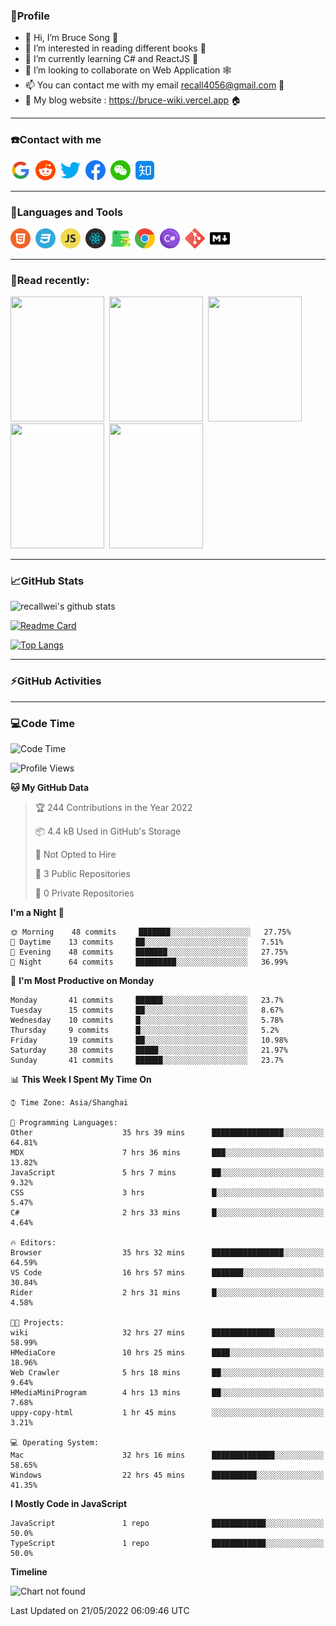 ### 🦁️Profile

- 👋 Hi, I’m Bruce Song 🦁️
- 👀 I’m interested in reading different books 📖
- 🌱 I’m currently learning C# and ReactJS 🚀
- 💞️ I’m looking to collaborate on Web Application 🕸️
- 📫 You can contact me with my email recall4056@gmail.com 📮
- 📖 My blog website : https://bruce-wiki.vercel.app 🏠

---

### ☎️Contact with me

<img height="32" width="32" src="/img/google.png"/>&nbsp;
<img height="32" width="32" src="/img/reddit.png"/>&nbsp;
<img height="32" width="32" src="/img/twitter.png"/>&nbsp;
<img height="32" width="32" src="/img/facebook.png"/>&nbsp;
<img height="32" width="32" src="/img/wechat.png"/>&nbsp;
<img height="32" width="32" src="/img/zhihu.png"/>&nbsp;

---

### 🚀Languages and Tools

<a href="https://bruce-wiki.vercel.app/docs/front-end/html" target="_blank" rel="noreferrer noopener"><img height="32" width="32" src="/img/html.png"/></a>&nbsp;
<a href="https://bruce-wiki.vercel.app/docs/front-end/css" target="_blank" rel="noreferrer noopener"><img height="32" width="32" src="/img/css.png"/></a>&nbsp;
<a href="https://bruce-wiki.vercel.app/docs/front-end/javascript" target="_blank" rel="noreferrer noopener"><img height="32" width="32" src="/img/javascript.png"/></a>&nbsp;
<a href="https://bruce-wiki.vercel.app/docs/front-end/react" target="_blank" rel="noreferrer noopener"><img height="32" width="32" src="/img/react.png"/></a>&nbsp;
<a href="https://bruce-wiki.vercel.app/docs/front-end/react" target="_blank" rel="noreferrer noopener"><img height="32" width="32" src="/img/docusaurus.png"/></a>&nbsp;
<img height="32" width="32" src="/img/chrome.png"/>&nbsp;
<img height="32" width="32" src="/img/csharp.png"/>&nbsp;
<img height="32" width="32" src="/img/git.png"/>&nbsp;
<a href="https://bruce-wiki.vercel.app/docs/front-end/markdown" target="_blank" rel="noreferrer noopener"><img height="32" width="32" src="/img/markdown.png"/></a>&nbsp;

<!-- <img height="32" width="32" src="https://simpleicons.org/icons/microsoft.svg"/>&nbsp;
<img height="32" width="32" src="https://simpleicons.org/icons/microsoftazure.svg"/>&nbsp;
<img height="32" width="32" src="https://simpleicons.org/icons/azuredevops.svg"/>&nbsp;
<img height="32" width="32" src="https://simpleicons.org/icons/visualstudio.svg"/>&nbsp;
<img height="32" width="32" src="https://simpleicons.org/icons/visualstudiocode.svg"/>&nbsp;
<img height="32" width="32" src="https://simpleicons.org/icons/dotnet.svg"/>&nbsp;
<img height="32" width="32" src="https://simpleicons.org/icons/microsoftsqlserver.svg"/>&nbsp;
<img height="32" width="32" src="https://simpleicons.org/icons/nodedotjs.svg"/>&nbsp;
<img height="32" width="32" src="https://simpleicons.org/icons/npm.svg"/>&nbsp;
<img height="32" width="32" src="https://simpleicons.org/icons/webpack.svg"/>&nbsp;
<img height="32" width="32" src="https://simpleicons.org/icons/swagger.svg"/>&nbsp;
<img height="32" width="32" src="https://simpleicons.org/icons/bootstrap.svg"/>&nbsp;
<img height="32" width="32" src="https://simpleicons.org/icons/jest.svg">&nbsp;
<img height="32" width="32" src="https://simpleicons.org/icons/github.svg"/>&nbsp; -->

---

### 📖Read recently:

<img height="200" width="150" src="https://img9.doubanio.com/view/subject/s/public/s27283822.jpg"/>&nbsp;
<img height="200" width="150" src="https://img9.doubanio.com/view/subject/l/public/s33524212.jpg"/>&nbsp;
<img height="200" width="150" src="https://img9.doubanio.com/view/subject/m/public/s33460221.jpg"/>&nbsp;
<img height="200" width="150" src="https://img3.doubanio.com/view/subject/l/public/s8958650.jpg"/>&nbsp;
<img height="200" width="150" src="https://img3.doubanio.com/view/subject/l/public/s29820180.jpg"/>&nbsp;

---

### 📈GitHub Stats

![recallwei's github stats](https://github-readme-stats.vercel.app/api?username=recallwei&show_icons=true&theme=dracula&count_private=true&include_all_commits)

<!---
repository 卡片
--->

[![Readme Card](https://github-readme-stats.vercel.app/api/pin/?username=recallwei&repo=recallwei&theme=dracula)](https://github.com/recallwei/daily)

<!---
repository 常用语言 layout=compact（紧凑布局）
--->

[![Top Langs](https://github-readme-stats.vercel.app/api/top-langs/?username=recallwei&layout=compact&theme=dracula)](https://github.com/recallwei/daily)

---

### ⚡️GitHub Activities

<!--START_SECTION:activity-->

<!--END_SECTION:activity-->

---

### 💻Code Time

<!--START_SECTION:waka-->
![Code Time](http://img.shields.io/badge/Code%20Time-0%20secs-blue)

![Profile Views](http://img.shields.io/badge/Profile%20Views-44-blue)

**🐱 My GitHub Data** 

> 🏆 244 Contributions in the Year 2022
 > 
> 📦 4.4 kB Used in GitHub's Storage 
 > 
> 🚫 Not Opted to Hire
 > 
> 📜 3 Public Repositories 
 > 
> 🔑 0 Private Repositories  
 > 
**I'm a Night 🦉** 

```text
🌞 Morning    48 commits     ███████░░░░░░░░░░░░░░░░░░   27.75% 
🌆 Daytime    13 commits     ██░░░░░░░░░░░░░░░░░░░░░░░   7.51% 
🌃 Evening    48 commits     ███████░░░░░░░░░░░░░░░░░░   27.75% 
🌙 Night      64 commits     █████████░░░░░░░░░░░░░░░░   36.99%

```
📅 **I'm Most Productive on Monday** 

```text
Monday       41 commits     ██████░░░░░░░░░░░░░░░░░░░   23.7% 
Tuesday      15 commits     ██░░░░░░░░░░░░░░░░░░░░░░░   8.67% 
Wednesday    10 commits     █░░░░░░░░░░░░░░░░░░░░░░░░   5.78% 
Thursday     9 commits      █░░░░░░░░░░░░░░░░░░░░░░░░   5.2% 
Friday       19 commits     ██░░░░░░░░░░░░░░░░░░░░░░░   10.98% 
Saturday     38 commits     █████░░░░░░░░░░░░░░░░░░░░   21.97% 
Sunday       41 commits     ██████░░░░░░░░░░░░░░░░░░░   23.7%

```


📊 **This Week I Spent My Time On** 

```text
⌚︎ Time Zone: Asia/Shanghai

💬 Programming Languages: 
Other                    35 hrs 39 mins      ████████████████░░░░░░░░░   64.81% 
MDX                      7 hrs 36 mins       ███░░░░░░░░░░░░░░░░░░░░░░   13.82% 
JavaScript               5 hrs 7 mins        ██░░░░░░░░░░░░░░░░░░░░░░░   9.32% 
CSS                      3 hrs               █░░░░░░░░░░░░░░░░░░░░░░░░   5.47% 
C#                       2 hrs 33 mins       █░░░░░░░░░░░░░░░░░░░░░░░░   4.64%

🔥 Editors: 
Browser                  35 hrs 32 mins      ████████████████░░░░░░░░░   64.59% 
VS Code                  16 hrs 57 mins      ███████░░░░░░░░░░░░░░░░░░   30.84% 
Rider                    2 hrs 31 mins       █░░░░░░░░░░░░░░░░░░░░░░░░   4.58%

🐱‍💻 Projects: 
wiki                     32 hrs 27 mins      ██████████████░░░░░░░░░░░   58.99% 
HMediaCore               10 hrs 25 mins      ████░░░░░░░░░░░░░░░░░░░░░   18.96% 
Web Crawler              5 hrs 18 mins       ██░░░░░░░░░░░░░░░░░░░░░░░   9.64% 
HMediaMiniProgram        4 hrs 13 mins       ██░░░░░░░░░░░░░░░░░░░░░░░   7.68% 
uppy-copy-html           1 hr 45 mins        ░░░░░░░░░░░░░░░░░░░░░░░░░   3.21%

💻 Operating System: 
Mac                      32 hrs 16 mins      ██████████████░░░░░░░░░░░   58.65% 
Windows                  22 hrs 45 mins      ██████████░░░░░░░░░░░░░░░   41.35%

```

**I Mostly Code in JavaScript** 

```text
JavaScript               1 repo              ████████████░░░░░░░░░░░░░   50.0% 
TypeScript               1 repo              ████████████░░░░░░░░░░░░░   50.0%

```


**Timeline**

![Chart not found](https://raw.githubusercontent.com/recallwei/recallwei/main/charts/bar_graph.png) 


 Last Updated on 21/05/2022 06:09:46 UTC
<!--END_SECTION:waka-->
<!---
recallwei/recallwei is a ✨ special ✨ repository because its `README.md` (this file) appears on your GitHub profile.
You can click the Preview link to take a look at your changes.
--->
